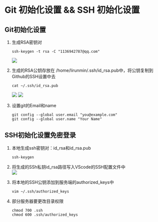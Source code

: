 # Git 初始化设置 && SSH 初始化设置
## Git初始化设置
1. 生成RSA密钥对  
    ```shell  
    ssh-keygen -t rsa -C "1136942787@qq.com"
    ```
    ![](https://picture-1305820021.cos.ap-shanghai.myqcloud.com/res/202308102226817.png)  

2. 生成的RSA公钥存放在 /home/lirunmin/.ssh/id_rsa.pub中，将公钥复制到Github的SSH设置中去  
    ```shell
    cat ~/.ssh/id_rsa.pub
    ```
    <img src="https://picture-1305820021.cos.ap-shanghai.myqcloud.com/res/202308102230242.png"/>  

    <img src="https://picture-1305820021.cos.ap-shanghai.myqcloud.com/res/202308102232462.png"/>  

3. 设置git的Email和name
    ```shell
    git config --global user.email "you@example.com"  
    git config --global user.name "Your Name"
    ```

## SSH初始化设置免密登录  
1. 本地生成ssh密钥对：id_rsa和id_rsa.pub  
    ```shell
    ssh-keygen
    ```
2. 将生成的SSh私钥id_rsa路径写入VScode的SSH配置文件中  
    <img src="https://picture-1305820021.cos.ap-shanghai.myqcloud.com/res/202308102254288.png"/>  

3. 将本地的SSH公钥添加到服务端的authorized_keys中  
    ```shell
    vim ~/.ssh/authorized_keys
    ```
4. 部分服务器要更改目录权限
   ```shell
   chmod 700 .ssh
   chmod 600 .ssh/authorized_keys
   ```
